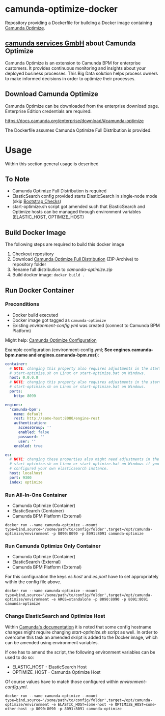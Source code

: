 # camunda-optimize-docker
Repository providing a Dockerfile for building a Docker image containing [Camunda Optimize](https://docs.camunda.org/optimize/latest/).

## [camunda services GmbH](https://camunda.com) about Camunda Optimize
Camunda Optimize is an extension to Camunda BPM for enterprise customers. It provides continuous monitoring and insights about your deployed business processes. This Big Data solution helps process owners to make informed decisions in order to optimize their processes.

## Download Camunda Optimize
Camunda Optimize can be downloaded from the enterprise download page. Enterprise Edition credentials are required.

https://docs.camunda.org/enterprise/download/#camunda-optimize

The Dockerfile assumes Camunda Optimize Full Distribution is provided.

# Usage
Within this section general usage is described

## To Note
* Camunda Optimize Full Distribution is required
* ElasticSearch config provided starts ElasticSearch in single-node mode (skip [Bootstrap Checks](https://www.elastic.co/guide/en/elasticsearch/reference/current/bootstrap-checks.html))
* start-optimize.sh script got amended such that ElasticSearch and Optimize hosts can be managed through environment variables (ELASTIC\_HOST, OPTIMIZE\_HOST)

## Build Docker Image
The following steps are required to build this docker image
1. Checkout repository
1. Download [Camunda Optimize Full Distribution](https://docs.camunda.org/enterprise/download/#camunda-optimize) (ZIP-Archive) to repository folder
1. Rename full distribution to _camunda-optimize.zip_
1. Build docker image: `docker build .`

## Run Docker Container
### Preconditions
* Docker build executed
* Docker image got tagged as `camunda-optimize`
* Existing _environment-config.yml_ was created (connect to Camunda BPM Platform)

Might help: [Camunda Optimize Configuration](https://docs.camunda.org/optimize/technical-guide/configuration/)

Example configuration (environment-config.yml; **See engines.camunda-bpm.name and engines.camunda-bpm.rest**):

```yaml
container:
  # NOTE: changing this property also requires adjustments in the startup script
  # start-optimize.sh on Linux or start-optimize.bat on Windows.
  host: 0.0.0.0
  # NOTE: changing this property also requires adjustments in the startup script
  # start-optimize.sh on Linux or start-optimize.bat on Windows.
  ports:
    http: 8090

engines:
  'camunda-bpm':
    name: default
    rest: http://some-host:8080/engine-rest
    authentication:
      accessGroup: ''
      enabled: false
      password: ''
      user: ''
    enabled: true

es:
  # NOTE: changing these properties also might need adjustments in the startup script
  # start-optimize.sh on Linux or start-optimize.bat on Windows if you don't have
  # configured your own elasticsearch instance.
  host: localhost
  port: 9300
  index: optimize
```

### Run All-In-One Container
* Camunda Optimize (Container)
* ElasticSearch (Container)
* Camunda BPM Platform (External)

```shell
docker run --name camunda-optimize --mount type=bind,source='/some/path/to/config/folder',target=/opt/camunda-optimize/environment -p 8090:8090 -p 8091:8091 camunda-optimize
```

### Run Camunda Optimize Only Container
* Camunda Optimize (Container)
* ElasticSearch (External)
* Camunda BPM Platform (External)

For this configuration the keys _es.host_ and _es.port_ have to set appropriately within the config file above.

```shell
docker run --name camunda-optimize --mount type=bind,source='/some/path/to/config/folder',target=/opt/camunda-optimize/environment -e ARGS=standalone -p 8090:8090 -p 8091:8091 camunda-optimize
```

### Change ElasticSearch and Optimize Host
Within [Camunda's documentation](https://docs.camunda.org/optimize/develop/technical-guide/installation/#optimize-container-configuration) it is noted that some config hostname changes might require changing _start-optimize.sh_ script as well. In order to overcome this task an amended skript is added to the Docker image, which can be amended using environment variables.

If one has to amend the script, the following environment variables can be used to do so:
* ELASTIC_HOST - ElasticSearch Host
* OPTIMIZE_HOST - Camunda Optimize Host

Of course values have to match those configured within _environment-config.yml_.

```shell
docker run --name camunda-optimize --mount type=bind,source='/some/path/to/config/folder',target=/opt/camunda-optimize/environment -e ELASTIC_HOST=some-host -e OPTIMIZE_HOST=some-other-host -p 8090:8090 -p 8091:8091 camunda-optimize
```